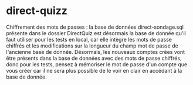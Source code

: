 # direct-quizz
Chiffrement des mots de passes :
  la base de données direct-sondage.sql présente dans le dossier DirectQuiz est désormais la base de donnée qu'il faut utiliser pour les tests en local, car elle intègre les mots de passe chiffrés et les modifications sur la longueur du champ mot de passe de l'ancienne base de donnée.
  Désormais, les nouveaux comptes crées vont être présents dans la base de données avec des mots de passe chiffrés, donc
pour les tests, pensez à mémoriser le mot de passe d'un compte que vous créer car il ne sera plus possible de le voir
en clair en accédant à la base de donnée.
